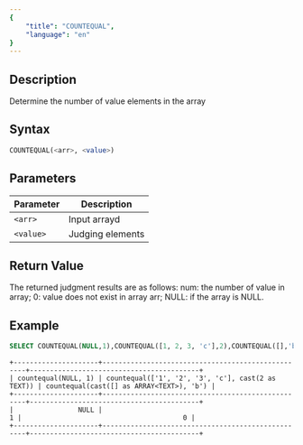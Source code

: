 ```yaml
---
{
    "title": "COUNTEQUAL",
    "language": "en"
}
---
```


## Description

Determine the number of value elements in the array

## Syntax

```sql
COUNTEQUAL(<arr>, <value>)
```

## Parameters

| Parameter | Description |
|--|--|
| `<arr>` | Input arrayd |
| `<value>` | Judging elements |

## Return Value

The returned judgment results are as follows: num: the number of value in array; 0: value does not exist in array arr; NULL: if the array is NULL.

## Example

```sql
SELECT COUNTEQUAL(NULL,1),COUNTEQUAL([1, 2, 3, 'c'],2),COUNTEQUAL([],'b');
```

```text
+---------------------+---------------------------------------------------+------------------------------------------+
| countequal(NULL, 1) | countequal(['1', '2', '3', 'c'], cast(2 as TEXT)) | countequal(cast([] as ARRAY<TEXT>), 'b') |
+---------------------+---------------------------------------------------+------------------------------------------+
|                NULL |                                                 1 |                                        0 |
+---------------------+---------------------------------------------------+------------------------------------------+
```
